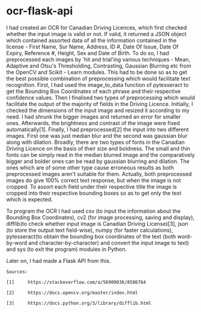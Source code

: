 # ocr-flask-api

I had created an OCR for Canadian Driving Licences, which first checked whether the input image is valid or not. If valid, it returned a JSON object which contained assorted data of all the information contained in the license - First Name, Sur Name, Address, ID #, Date Of Issue, Date Of Expiry, Reference #, Height, Sex and Date of Birth. To do so, I had preprocessed each images by 'hit and trial'ing various techniques - Mean, Adaptive and Otsu's Thresholding, Contrasting, Gaussian Blurring etc from the OpenCV and Scikit - Learn modules. This had to be done so as to get the best possible combination of preprocessing which would facilitate text recognition. First, I had used the image_to_data function of pytesseract to get the Bounding Box Coordinates of each phrase and their respective confidence values. Then I finalised two types of preprocessing which would facilitate the output of the majority of fields in the Driving Licence. Initially, I checked the dimensions of the input image and resized it according to my need. I had shrunk the bigger images and returned an error for smaller ones. Afterwards, the brightness and contrast of the image were fixed automatically[1]. Finally, I had preprocessed[2] the input into two different images. First one was just median blur and the second was gaussian blur along with dilation. Broadly, there are two types of fonts in the Canadian Driving Licence on the basis of their size and boldness. The small and thin fonts can be simply read in the median blurred image and the comparatively bigger and bolder ones can be read by gaussian blurring and dilation. The ones which are of some other type cause erroneous results as both preprocessed images aren't suitable for them. Actually, both preprocessed images do give 100% correct text response, but when the image is not cropped. To assort each field under their respective title the image is cropped into their respective bounding boxes so as to get only the text which is expected.

To program the OCR I had used csv (to input the information about the Bounding Box Coordinates), cv2 (for image processing, saving and display), difflib(to check whether input image is Canadian Driving License)[3], json (to store the output text field-wise), numpy (for faster calculations), pytesseract(to obtain the bounding box coordinates of the text (both word-by-word and character-by-character) and convert the input image to text) and sys (to exit the program) modules in Python.

Later on, I had made a Flask API from this.


    Sources:

    [1]		https://stackoverflow.com/a/56909036/8586764

    [2]		https://docs.opencv.org/master/index.html

    [3]		https://docs.python.org/3/library/difflib.html
